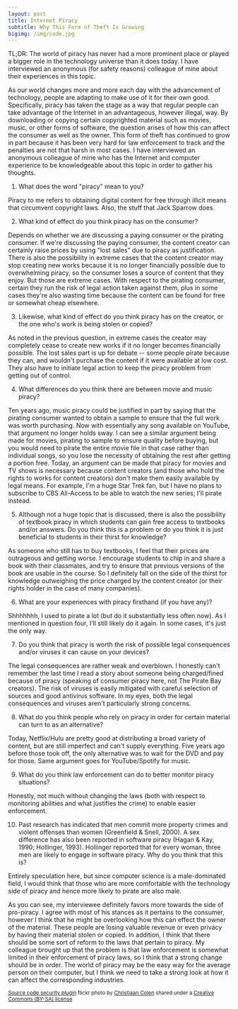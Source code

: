 ```yaml
---
layout: post
title: Internet Piracy
subtitle: Why This Form of Theft Is Growing
bigimg: /img/code.jpg
---
```


TL;DR: The world of piracy has never had a more prominent place or played a bigger role in the technology universe than it does today. I have interviewed an anonymous (for safety reasons) colleague of mine about their experiences in this topic.

As our world changes more and more each day with the advancement of technology, people are adapting to make use of it for their own good. Specifically, piracy has taken the stage as a way that regular people can take advantage of the Internet in an advantageous, however illegal, way. By downloading or copying certain copyrighted material such as movies, music, or other forms of software, the question arises of how this can affect the consumer as well as the owner. This form of theft has continued to grow in part because it has been very hard for law enforcement to track and the penalties are not that harsh in most cases. I have interviewed an anonymous colleague of mine who has the Internet and computer experience to be knowledgeable about this topic in order to gather his thoughts.

1) What does the word "piracy" mean to you?

Piracy to me refers to obtaining digital content for free through illicit means that circumvent copyright laws.  Also, the stuff that Jack Sparrow does.

2) What kind of effect do you think piracy has on the consumer?

Depends on whether we are discussing a paying consumer or the pirating consumer.  If we're discussing the paying consumer, the content creator can certainly raise prices by using "lost sales" due to piracy as justification.  There is also the possibility in extreme cases that the content creator may stop creating new works because it is no longer financially possible due to overwhelming piracy, so the consumer loses a source of content that they enjoy.  But those are extreme cases.  With respect to the pirating consumer, certain they run the risk of legal action taken against them, plus in some cases they're also wasting time because the content can be found for free or somewhat cheap elsewhere.

3) Likewise, what kind of effect do you think piracy has on the creator, or the one who's work is being stolen or copied?

As noted in the previous question, in extreme cases the creator may completely cease to create new works if it no longer becomes financially possible.  The lost sales part is up for debate -- some people pirate because they can, and wouldn't purchase the content if it were available at low cost.  They also have to initiate legal action to keep the piracy problem from getting out of control.

4) What differences do you think there are between movie and music piracy?

Ten years ago, music piracy could be justified in part by saying that the pirating consumer wanted to obtain a sample to ensure that the full work was worth purchasing.  Now with essentially any song available on YouTube, that argument no longer holds sway.  I can see a similar argument being made for movies, pirating to sample to ensure quality before buying, but you would need to pirate the entire movie file in that case rather than individual songs, so you lose the necessity of obtaining the rest after getting a portion free.  Today, an argument can be made that piracy for movies and TV shows is necessary because content creators (and those who hold the rights to works for content creators) don't make them easily available by legal means.  For example, I'm a huge Star Trek fan, but I have no plans to subscribe to CBS All-Access to be able to watch the new series; I'll pirate instead.

5) Although not a huge topic that is discussed, there is also the possibility of textbook piracy in which students can gain free access to textbooks and/or answers. Do you think this is a problem or do you think it is just beneficial to students in their thirst for knowledge?

As someone who still has to buy textbooks, I feel that their prices are outrageous and getting worse.  I encourage students to chip in and share a book with their classmates, and try to ensure that previous versions of the book are usable in the course.  So I definitely fall on the side of the thirst for knowledge outweighing the price charged by the content creator (or their rights holder in the case of many companies).

6) What are your experiences with piracy firsthand (if you have any)?

Shhhhhhh, I used to pirate a lot (but do it substantially less often now).  As I mentioned in question four, I'll still likely do it again.  In some cases, it's just the only way.

7) Do you think that piracy is worth the risk of possible legal consequences and/or viruses it can cause on your devices?

The legal consequences are rather weak and overblown.  I honestly can't remember the last time I read a story about someone being charged/fined because of piracy (speaking of consumer piracy here, not The Pirate Bay creators).  The risk of viruses is easily mitigated with careful selection of sources and good antivirus software.  In my eyes, both the legal consequences and viruses aren't particularly strong concerns.

8) What do you think people who rely on piracy in order for certain material can turn to as an alternative?

Today, Netflix/Hulu are pretty good at distributing a broad variety of content, but are still imperfect and can't supply everything.  Five years ago before those took off, the only alternative was to wait for the DVD and pay for those.  Same argument goes for YouTube/Spotify for music.

9) What do you think law enforcement can do to better monitor piracy situations?

Honestly, not much without changing the laws (both with respect to monitoring abilities and what justifies the crime) to enable easier enforcement.

10) Past research has indicated that men commit more property crimes and violent offenses than women (Greenfield & Snell, 2000). A sex difference has also been reported in software piracy (Hagan & Kay, 1990; Hollinger, 1993). Hollinger reported that for every woman, three men are likely to engage in software piracy. Why do you think that this is?

Entirely speculation here, but since computer science is a male-dominated field, I would think that those who are more comfortable with the technology side of piracy and hence more likely to pirate are also male.

As you can see, my interviewee definitely favors more towards the side of pro-piracy. I agree with most of his stances as it pertains to the consumer, however I think that he might be overlooking how this can effect the owner of the material. These people are losing valuable revenue or even privacy by having their material stolen or copied. In addition, I think that there should be some sort of reform to the laws that pertain to piracy. My colleague brought up that the problem is that law enforcement is somewhat limited in their enforcement of piracy laws, so I think that a strong change should be in order. The world of piracy may be the easy way for the average person on their computer, but I think we need to take a strong look at how it can affect the corresponding industries.

<small> <a title="Source code security plugin" href="https://flickr.com/photos/christiaancolen/20013034763">Source code security plugin</a> flickr photo by <a href="https://flickr.com/people/christiaancolen">Christiaan Colen</a> shared under a <a href="https://creativecommons.org/licenses/by-sa/2.0/">Creative Commons (BY-SA) license</a> </small>
